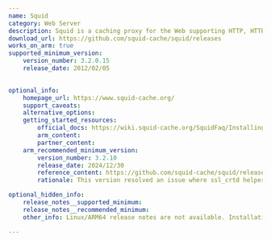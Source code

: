 ```yaml
---
name: Squid
category: Web Server
description: Squid is a caching proxy for the Web supporting HTTP, HTTPS, FTP, and more. It reduces bandwidth and improves response times by caching and reusing frequently-requested web pages.
download_url: https://github.com/squid-cache/squid/releases
works_on_arm: true
supported_minimum_version:
    version_number: 3.2.0.15
    release_date: 2012/02/05
 

optional_info:
    homepage_url: https://www.squid-cache.org/
    support_caveats:
    alternative_options:
    getting_started_resources:
        official_docs: https://wiki.squid-cache.org/SquidFaq/InstallingSquid
        arm_content:
        partner_content:
    arm_recommended_minimum_version:
        version_number: 3.2.10
        release_date: 2024/12/30
        reference_content: https://github.com/squid-cache/squid/releases/tag/SQUID_3_2_10
        rationale: This version resolved an issue where ssl_crtd helper processes would crash during startup on ARM architectures.

optional_hidden_info:
    release_notes__supported_minimum:
    release_notes__recommended_minimum:
    other_info: Linux/ARM64 release notes are not available. Installation and testing are done using released source code tar.

---
```

